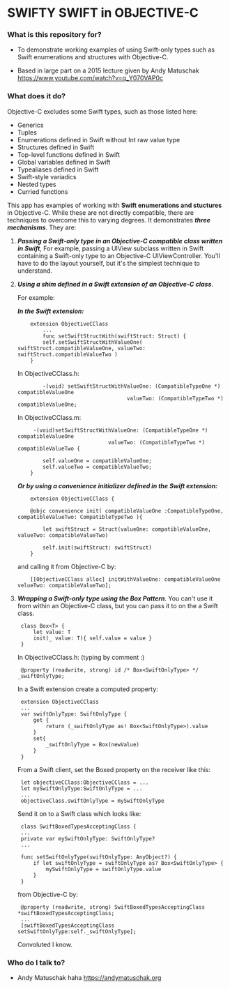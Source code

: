 # SWIFTY SWIFT in OBJECTIVE-C #


### What is this repository for? ###

* To demonstrate working examples of using Swift-only types such as Swift enumerations and structures with Objective-C.

* Based in large part on a 2015 lecture given by Andy Matuschak <https://www.youtube.com/watch?v=q_Y070VAP0c>


### What does it do? ###

Objective-C excludes some Swift types, such as those listed here:

* Generics
* Tuples
* Enumerations defined in Swift without Int raw value type
* Structures defined in Swift
* Top-level functions defined in Swift
* Global variables defined in Swift
* Typealiases defined in Swift
* Swift-style variadics
* Nested types
* Curried functions
 
This app has examples of working with **Swift enumerations and stuctures** in Objective-C. While these are not directly compatible, there are techniques to overcome this to varying degrees. It demonstrates ***three mechanisms***. They are:



1. ***Passing a Swift-only type in an Objective-C compatible class written in Swift***, For example, passing a UIView subclass written in Swift containing a Swift-only type to an Objective-C UIViewController. You'll have to do the layout yourself, but it's the simplest technique to understand.



2.  ***Using a shim defined in a Swift extension of an Objective-C class***. 

	For example:

	***In the Swift extension:***
    
        	extension ObjectiveCClass
        		...
        		func setSwiftStructWith(swiftStruct: Struct) {
            	self.setSwiftStructWithValueOne( swiftStruct.compatibleValueOne, valueTwo: swiftStruct.compatibleValueTwo )
        	}
        
		
	In ObjectiveCClass.h:

        		-(void) setSwiftStructWithValueOne: (CompatibleTypeOne *) compatibleValueOne 
                                  		   valueTwo: (CompatibleTypeTwo *) compatibleValueOne;
    
		
	In ObjectiveCClass.m:

	    	 -(void)setSwiftStructWithValueOne: (CompatibleTypeOne *) compatibleValueOne
	                                 valueTwo: (CompatibleTypeTwo *) compatibleValueTwo {
    
    	    	self.valueOne = compatibleValueOne;
    	    	self.valueTwo = compatibleValueTwo;
	    	}
	    
	
	***Or by using a convenience initializer defined in the Swift extension:***
    
    		extension ObjectiveCClass {
    
    		@objc convenience init( compatibleValueOne :CompatibleTypeOne, compatibleValueTwo: CompatibleTypeTwo ){
        		
        		let swiftStruct = Struct(valueOne: compatibleValueOne, valueTwo: compatibleValueTwo)
        		
        		self.init(swiftStruct: swiftStruct)
    		}

		
		
	and calling it from Objective-C by:
	
			[[ObjectiveCClass alloc] initWithValueOne: compatibleValueOne velueTwo: compatibleValueTwo];  
 


3. ***Wrapping a Swift-only type using the Box Pattern***. You can't use it from within an Objective-C class, but you can pass it to on the a Swift class.

		class Box<T> {
           	let value: T    
           	init(_ value: T){ self.value = value }
       	}

	In ObjectiveCClass.h: (typing by comment :)
	
		@property (readwrite, strong) id /* Box<SwiftOnlyType> */ _swiftOnlyType;


	In a Swift extension create a computed property:

		extension ObjectiveCClass
        ...
        var swiftOnlyType: SwiftOnlyType {
        	get {
            	return (_swiftOnlyType as! Box<SwiftOnlyType>).value
        	}
        	set{
            	_swiftOnlyType = Box(newValue)
        	}
    	}

	From a Swift client, set the Boxed property on the receiver like this:
		
		let objectiveCClass:ObjectiveCClass = ...
		let mySwiftOnlyType:SwiftOnlyType = ...
		...
		objectiveClass.swiftOnlyType = mySwiftOnlyType
		
	
	Send it on to a Swift class which looks like:
	
		class SwiftBoxedTypesAcceptingClass { 
		...
		private var mySwiftOnlyType: SwiftOnlyType?
		...
		
	    func setSwiftOnlyType(swiftOnlyType: AnyObject?) {
        	if let swiftOnlyType = swiftOnlyType as? Box<SwiftOnlyType> {
            	mySwiftOnlyType = swiftOnlyType.value
        	}
    	}
	
	from Objective-C by:
	
		@property (readwrite, strong) SwiftBoxedTypesAcceptingClass *swiftBoxedTypesAcceptingClass;
		...
		[swiftBoxedTypesAcceptingClass setSwiftOnlyType:self._swiftOnlyType];
		
	Convoluted I know.


### Who do I talk to? ###

* Andy Matuschak haha <https://andymatuschak.org>